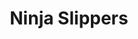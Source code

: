 ---
abv: 8.0%
alt: 
availability: Keg
bitterness: 
description: This is our imperial stout brewed with lactose sugar, vanilla beans, and Mello Coffee Roaster's coffee beans. Smooth, slightly sweet, and thick.
gravity: 
hops: 
ibu: 55
img: ninja-slippers.jpg
layout: beer
malt: 
modal-id: ninja-slippers
title: Ninja Slippers
on-tap: yup
sourness: 
style: Imperial Milk Stout
---